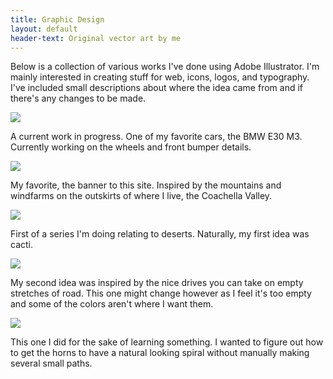 ```yaml
---
title: Graphic Design
layout: default
header-text: Original vector art by me
---
```


Below is a collection of various works I've done using Adobe Illustrator. I'm mainly interested in creating stuff for web, icons, logos, and typography. I've included small descriptions about where the idea came from and if there's any changes to be made.

<article>
    <img class='showoff-image' src='https://res.cloudinary.com/dwdubcw9r/image/upload/v1565562005/e30Render_o0nuye.svg'/>
    <p>A current work in progress. One of my favorite cars, the BMW E30 M3. Currently working on the wheels and front bumper details.</p>
</article>

<article>
    <img class='showoff-image' src='https://res.cloudinary.com/dwdubcw9r/image/upload/v1565388737/MountainLogo_shwku4.svg'/>
    <p>My favorite, the banner to this site. Inspired by the mountains and windfarms on the outskirts of where I live, the Coachella Valley.</p>
</article>

<article>
    <img class='showoff-image sizefix' src='https://res.cloudinary.com/dwdubcw9r/image/upload/v1565567198/CactusLogo_wwqwyh.svg'/>
    <p>First of a series I'm doing relating to deserts. Naturally, my first idea was cacti.</p>
</article>

<article>
    <img class='showoff-image sizefix' src='https://res.cloudinary.com/dwdubcw9r/image/upload/v1565567198/DesertRoad_gsma4b.svg'/>
    <p>My second idea was inspired by the nice drives you can take on empty stretches of road. This one might change however as I feel it's too empty and some of the colors aren't where I want them.</p>
</article>

<article>
    <img class='showoff-image sizefix' src='https://res.cloudinary.com/dwdubcw9r/image/upload/v1565564145/BigHorn_hgbuyr.svg'/>
    <p>This one I did for the sake of learning something. I wanted to figure out how to get the horns to have a natural looking spiral without manually making several small paths.</p>
</article>